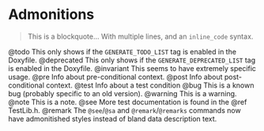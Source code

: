 # Admonitions

> This is a blockquote...
> With multiple lines,
> and an `inline_code` syntax.

@todo This only shows if the `GENERATE_TODO_LIST` tag is enabled in the Doxyfile.
@deprecated This only shows if the `GENERATE_DEPRECATED_LIST` tag is enabled in the Doxyfile.
@invariant This seems to have extremely specific usage.
@pre Info about pre-conditional context.
@post Info about post-conditional context.
@test Info about a test condition
@bug This is a known bug (probably specific to an old version).
@warning This is a warning.
@note This is a note.
@see More test documentation is found in the @ref TestLib.h.
@remark The `@see`/`@sa` and `@remark`/`@remarks` commands now have admonitished styles instead of bland data description text.
